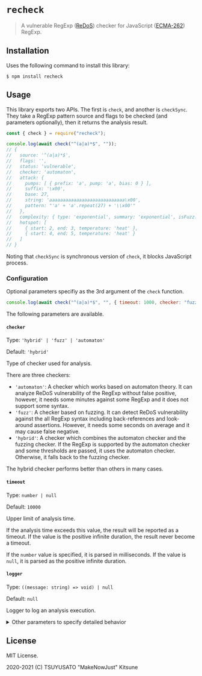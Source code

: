 # `recheck`

> A vulnerable RegExp ([ReDoS][]) checker for JavaScript ([ECMA-262][]) RegExp.

[redos]: https://en.wikipedia.org/wiki/ReDoS
[ecma-262]: https://www.ecma-international.org/ecma-262/11.0/index.html#title

## Installation

Uses the following command to install this library:

```console
$ npm install recheck
```

## Usage

This library exports two APIs. The first is `check`, and another is `checkSync`.
They take a RegExp pattern source and flags to be checked (and parameters optionally),
then it returns the analysis result.

```javascript
const { check } = require("recheck");

console.log(await check("^(a|a)*$", ""));
// {
//   source: '^(a|a)*$',
//   flags: '',
//   status: 'vulnerable',
//   checker: 'automaton',
//   attack: {
//     pumps: [ { prefix: 'a', pump: 'a', bias: 0 } ],
//     suffix: '\x00',
//     base: 27,
//     string: 'aaaaaaaaaaaaaaaaaaaaaaaaaaaa\x00',
//     pattern: "'a' + 'a'.repeat(27) + '\\x00'"
//   },
//   complexity: { type: 'exponential', summary: 'exponential', isFuzz: false },
//   hotspot: [
//     { start: 2, end: 3, temperature: 'heat' },
//     { start: 4, end: 5, temperature: 'heat' }
//   ]
// }
```

Noting that `checkSync` is synchronous version of `check`, it blocks JavaScript process.

### Configuration

Optional parameters specifiy as the 3rd argument of the `check` function.

```javascript
console.log(await check("^(a|a)*$", "", { timeout: 1000, checker: "fuzz" }));
```

The following parameters are available.

#### `checker`

Type: `'hybrid' | 'fuzz' | 'automaton'`

Default: `'hybrid'`

Type of checker used for analysis.

There are three checkers:

- `'automaton'`: A checker which works based on automaton theory.
  It can analyze ReDoS vulnerability of the RegExp without false positive,
  however, it needs some minutes against some RegExp and it does not support some syntax.
- `'fuzz'`: A checker based on fuzzing.
  It can detect ReDoS vulnerability against the all RegExp syntax including back-references
  and look-around assertions. However, it needs some seconds on average and it may cause false
  negative.
- `'hybrid'`: A checker which combines the automaton checker and the fuzzing checker.
  If the RegExp is supported by the automaton checker and some thresholds are passed,
  it uses the automaton checker. Otherwise, it falls back to the fuzzing checker.

The hybrid checker performs better than others in many cases.

#### `timeout`

Type: `number | null`

Default: `10000`

Upper limit of analysis time.

If the analysis time exceeds this value, the result will be reported as a timeout.
If the value is the positive infinite duration, the result never become a timeout.

If the `number` value is specified, it is parsed in milliseconds.
If the value is `null`, it is parsed as the positive infinite duration.

#### `logger`

Type: `((message: string) => void) | null`

Default: `null`

Logger to log an analysis execution.

<details>

<summary>Other parameters to specify detailed behavior</summary>

And, there are other parameters to specify detailed behavior.
They are set to perform better as the default, so it is rare to specify them
and it needs to know the checkers in depth to set the correct value.

#### `maxAttackStringSize`

Type: `number`

Default: `700000`

Maximum length of an attack string.

#### `attackLimit`

Type: `number`

Default: `1000000000`

Upper limit on the number of characters read by the VM during attack string construction.

#### `randomSeed`

Type: `number`

Default: `0`

Seed value for PRNG used by fuzzing.

#### `maxIteration`

Type: `number`

Default: `10`

Maximum number of iterations of genetic algorithm.

#### `seeder`

Type: `'static' | 'dynamic'`

Default: `'static'`

Type of seeder used for constructing the initial generation of fuzzing.

There are two seeders:

- `'static'`: Seeder to construct the initial generation by using static analysis to the given pattern.
- `'dynamic'`: Seeder to construct the initial generation by using dynamic analysis to the given pattern.

#### `maxSimpleRepeatCount`

Type: `number`

Default: `30`

Maximum number of sum of repeat counts for static seeder.

#### `seedingLimit`

Type: `number`

Default: `1000`

Upper limit on the number of characters read by the VM during seeding.

#### `seedingTimeout`

Type: `number | null`

Default: `100`

Upper limit of VM execution time during seeding.

If the `number` value is specified, it is parsed in milliseconds.
If the value is `null`, it is parsed as the positive infinite duration.

#### `maxInitialGenerationSize`

Type: `number`

Default: `500`

Maximum population at the initial generation.

#### `incubationLimit`

Type: `number`

Default: `100000`

Upper limit on the number of characters read by the VM during incubation.

#### `incubationTimeout`

Type: `number | null`

Default: `250`

Upper limit of VM execution time during incubation.

If the `number` value is specified, it is parsed in milliseconds.
If the value is `null`, it is parsed as the positive infinite duration.

#### `maxGeneStringSize`

Type: `number`

Default: `4000`

Maximum length of an attack string on genetic algorithm iterations.

#### `maxGenerationSize`

Type: `number`

Default: `100`

Maximum population at a single generation.

#### `crossoverSize`

Type: `number`

Default: `25`

Number of crossovers in a single generation.

#### `mutationSize`

Type: `number`

Default: `50`

Number of mutations in a single generation.

#### `attackTimeout`

Type: `number | null`

Default: `1000`

The upper limit of the VM execution time when constructing a attack string.

If the execution time exceeds this value, the result will be reported as a vulnerable.

If the `number` value is specified, it is parsed in milliseconds.
If the value is `null`, it is parsed as the positive infinite duration.

#### `maxDegree`

Type: `number`

Default: `4`

Maximum degree for constructing attack string.

#### `heatRatio`

Type: `number`

Default: `0.001`

Ratio of the number of characters read to the maximum number to be considered a hotspot.

#### `accelerationMode`

Type: `'auto' | 'on' | 'off'`

Default: `'auto'`

Mode of acceleration of VM execution.

There are three mode:

- `'auto'`: The automatic mode.
  When it is specified, VM acceleration is used for regular expressions contains no back-reference,
  because back-reference makes VM acceleration slow sometimes.
- `'on'`: The force **on** mode.
- `'off'`: The force **off** mode.

#### `maxRepeatCount`

Type: `number`

Default: `30`

Maximum number of sum of repeat counts.

If this value is exceeded, it switches to use the fuzzing checker.

#### `maxNFASize`

Type: `number`

Default: `35000`

Maximum transition size of NFA to use the automaton checker.

If transition size of NFA (and also DFA because it is larger in general) exceeds this value,
it switches to use the fuzzing checker.

#### `maxPatternSize`

Type: `number`

Default: `1500`

Maximum pattern size to use the automaton checker.

If this value is exceeded, it switches to use the fuzzing checker.

</details>

## License

MIT License.

2020-2021 (C) TSUYUSATO "MakeNowJust" Kitsune
